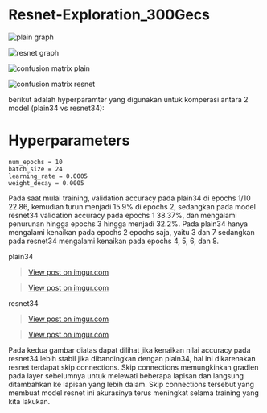 # Resnet-Exploration_300Gecs
![plain graph](https://i.imgur.com/i9eIJQA.png)

![resnet graph](https://i.imgur.com/2Cc2pZl.png)

![confusion matrix plain](https://i.imgur.com/2Cc2pZl.png)

![confusion matrix resnet](https://i.imgur.com/2Cc2pZl.png)

berikut adalah hyperparamter yang digunakan untuk komperasi antara 2 model (plain34 vs resnet34):
# Hyperparameters
    num_epochs = 10
    batch_size = 24
    learning_rate = 0.0005
    weight_decay = 0.0005

Pada saat mulai training, validation accuracy pada plain34 di epochs 1/10 22.86, kemudian turun menjadi 15.9% di epochs 2, sedangkan pada model resnet34 validation accuracy pada epochs 1 38.37%, dan mengalami penurunan hingga epochs 3 hingga menjadi 32.2%. Pada plain34 hanya mengalami kenaikan pada epochs 2 epochs saja, yaitu 3 dan 7 sedangkan pada resnet34 mengalami kenaikan pada epochs 4, 5, 6, dan 8. 

plain34
<blockquote class="imgur-embed-pub" lang="en" data-id="jczcNoN"><a href="https://imgur.com/jczcNoN">View post on imgur.com</a></blockquote><script async src="//s.imgur.com/min/embed.js" charset="utf-8"></script>
<blockquote class="imgur-embed-pub" lang="en" data-id="pbg2Xpl"><a href="https://imgur.com/pbg2Xpl">View post on imgur.com</a></blockquote><script async src="//s.imgur.com/min/embed.js" charset="utf-8"></script>

resnet34
<blockquote class="imgur-embed-pub" lang="en" data-id="fcpe8QK"><a href="https://imgur.com/fcpe8QK">View post on imgur.com</a></blockquote><script async src="//s.imgur.com/min/embed.js" charset="utf-8"></script>
<blockquote class="imgur-embed-pub" lang="en" data-id="c9Gj8eT"><a href="https://imgur.com/c9Gj8eT">View post on imgur.com</a></blockquote><script async src="//s.imgur.com/min/embed.js" charset="utf-8"></script>

Pada kedua gambar diatas dapat dilihat jika kenaikan nilai accuracy pada resnet34 lebih stabil jika dibandingkan dengan plain34, hal ini dikarenakan resnet terdapat skip connections. Skip connections memungkinkan gradien pada layer sebelumnya untuk melewati beberapa lapisan dan langsung ditambahkan ke lapisan yang lebih dalam. Skip connections tersebut yang membuat model resnet ini akurasinya terus meningkat selama training yang kita lakukan.

